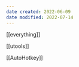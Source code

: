 ```yaml
---
date created: 2022-06-09
date modified: 2022-07-14
---
```


[[everything]]

[[utools]]

[[AutoHotkey]]

